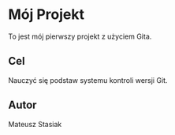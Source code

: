 # Mój Projekt

To jest mój pierwszy projekt z użyciem Gita.

## Cel
Nauczyć się podstaw systemu kontroli wersji Git.

## Autor
Mateusz Stasiak
